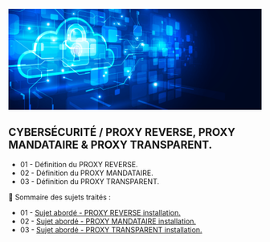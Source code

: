 ![Debian_logo-01](./images/Cloud-et-securite.png)

## CYBERSÉCURITÉ / PROXY REVERSE, PROXY MANDATAIRE & PROXY TRANSPARENT.

- 01 - Définition du PROXY REVERSE.
- 02 - Définition du PROXY MANDATAIRE.
- 03 - Définition du PROXY TRANSPARENT.

👋 Sommaire des sujets traités :

- 01 - [Sujet abordé - PROXY REVERSE installation. ](https://github.com/0xCyberLiTech/Cybersecurite/blob/main/POXY-REVERSE-Installtion.md)
- 02 - [Sujet abordé - PROXY MANDATAIRE installation.]()
- 03 - [Sujet abordé - PROXY TRANSPARENT installation.]()
